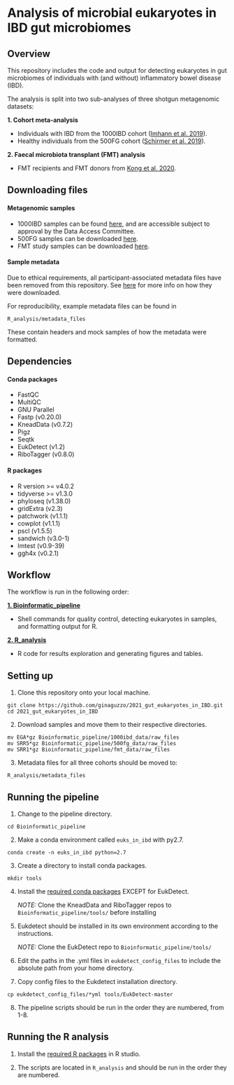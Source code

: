 # Analysis of microbial eukaryotes in IBD gut microbiomes  

## Overview
This repository includes the code and output for detecting eukaryotes in gut microbiomes of individuals with (and without) inflammatory bowel disease (IBD). 

The analysis is split into two sub-analyses of three shotgun metagenomic datasets:

**1.	Cohort meta-analysis**
   -	Individuals with IBD from the 1000IBD cohort ([Imhann et al. 2019](https://bmcgastroenterol.biomedcentral.com/articles/10.1186/s12876-018-0917-5)).
   -	Healthy individuals from the 500FG cohort ([Schirmer et al. 2019](https://www.ncbi.nlm.nih.gov/pmc/articles/PMC5131922/)).
 
**2.	Faecal microbiota transplant (FMT) analysis**
   - FMT recipients and FMT donors from [Kong et al. 2020](https://www.ncbi.nlm.nih.gov/pmc/articles/PMC7725862/).

## Downloading files

#### Metagenomic samples
- 1000IBD samples can be found [here](https://ega-archive.org/datasets/EGAD00001004194), and are accessible subject to approval by the Data Access Committee.
- 500FG samples can be downloaded [here](https://www.ebi.ac.uk/ena/browser/view/PRJNA319574).
- FMT study samples can be downloaded [here](https://www.ncbi.nlm.nih.gov/bioproject/PRJNA625520/).

#### Sample metadata
Due to ethical requirements, all participant-associated metadata files have been removed from this repository. See [here](https://github.com/ginaguzzo/2021_gut_eukaryotes_in_IBD/blob/main/Downloading_metadata.txt) for more info on how they were downloaded. 

For reproducibility, example metadata files can be found in 
```
R_analysis/metadata_files
```


These contain headers and mock samples of how the metadata were formatted.


## Dependencies

#### Conda packages
-	FastQC
-	MultiQC 
-	GNU Parallel
-	Fastp (v0.20.0)
-	KneadData (v0.7.2)
-	Pigz
-	Seqtk
-	EukDetect (v1.2)
-	RiboTagger (v0.8.0)

#### R packages
- R version >= v4.0.2
- tidyverse >= v1.3.0
- phyloseq (v1.38.0)
- gridExtra (v2.3)
- patchwork (v1.1.1)
- cowplot (v1.1.1)
- pscl (v1.5.5)
- sandwich (v3.0-1)
- lmtest (v0.9-39)
- ggh4x (v0.2.1)


## Workflow
The workflow is run in the following order:

[**1. Bioinformatic_pipeline**](https://github.com/ginaguzzo/2021_gut_eukaryotes_in_IBD/tree/main/Bioinformatic_pipeline)
   - Shell commands for quality control, detecting eukaryotes in samples, and formatting output for R.

[**2. R_analysis**](https://github.com/ginaguzzo/2021_gut_eukaryotes_in_IBD/tree/main/R_analysis)
   - R code for results exploration and generating figures and tables.

## Setting up
1.	Clone this repository onto your local machine.
```
git clone https://github.com/ginaguzzo/2021_gut_eukaryotes_in_IBD.git
cd 2021_gut_eukaryotes_in_IBD
```

2.	Download samples and move them to their respective directories.
```
mv EGA*gz Bioinformatic_pipeline/1000ibd_data/raw_files
mv SRR5*gz Bioinformatic_pipeline/500fg_data/raw_files
mv SRR1*gz Bioinformatic_pipeline/fmt_data/raw_files
```

3. Metadata files for all three cohorts should be moved to: 
```
R_analysis/metadata_files
```


## Running the pipeline
1. Change to the pipeline directory.
```
cd Bioinformatic_pipeline
```

2. Make a conda environment called `euks_in_ibd` with py2.7.
```
conda create -n euks_in_ibd python=2.7
```

3. Create a directory to install conda packages.
```
mkdir tools
```

4. Install the [required conda packages](https://github.com/ginaguzzo/2021_gut_eukaryotes_in_IBD#conda-packages) EXCEPT for EukDetect.

     *NOTE:* Clone the KneadData and RiboTagger repos to `Bioinformatic_pipeline/tools/` before installing
 
5.	Eukdetect should be installed in its own environment according to the instructions.

     *NOTE:* Clone the EukDetect repo to `Bioinformatic_pipeline/tools/`

6.	Edit the paths in the .yml files in `eukdetect_config_files` to include the absolute path from your home directory. 

7.	Copy config files to the Eukdetect installation directory.
```
cp eukdetect_config_files/*yml tools/EukDetect-master
```

8.	The pipeline scripts should be run in the order they are numbered, from 1-8.


## Running the R analysis
1. Install the [required R packages](https://github.com/ginaguzzo/2021_gut_eukaryotes_in_IBD#r-packages) in R studio. 

2. The scripts are located in `R_analysis` and should be run in the order they are numbered.



